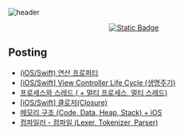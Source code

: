 ![header](https://capsule-render.vercel.app/api?type=soft&color=0:6DBBF7,100:6D72F7&height=300&section=header&text=iOS%20SungMin&fontSize=60&fontColor=000000)
<p align="center"><a href="https://iossungmin.tistory.com/" target="_blank"><img alt="Static Badge" src="https://img.shields.io/badge/tistory-%236F91E1?style=for-the-badge&logo=tistory&logoColor=white"></a></p>

## Posting
* [(iOS/Swift) 연산 프로퍼티](https://iossungmin.tistory.com/14)
* [[iOS/Swift] View Controller Life Cycle (생명주기)](https://iossungmin.tistory.com/13)
* [프로세스와 스레드 ( + 멀티 프로세스, 멀티 스레드)](https://iossungmin.tistory.com/12)
* [[iOS/Swift] 클로저(Closure)](https://iossungmin.tistory.com/10)
* [메모리 구조 (Code, Data, Heap, Stack) + iOS](https://iossungmin.tistory.com/6)
* [컴파일러 - 컴파일 (Lexer, Tokenizer, Parser)](https://iossungmin.tistory.com/5)